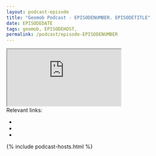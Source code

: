 ```yaml
--- 
layout: podcast-episode
title: "Geomob Podcast - EPISODENUMBER. EPISODETITLE"
date: EPISODEDATE
tags: geomob, EPISODEHOST, 
permalink: /podcast/episode-EPISODENUMBER
---
```


<iframe class="castos-iframe-player" src="https://5e2e9055a029d5-78101471.castos.com/player/"></iframe>

<div class="pt20">

</div>

<div class="pt20">
  Relevant links:
  <ul>
    <li class="pt10"><a href=""></a></li>
    <li class="pt10"><a href=""></a></li>
    <li class="pt10"><a href=""></a></li>    
  </ul>  
</div>

{% include podcast-hosts.html %}












